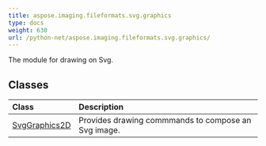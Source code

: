 ```yaml
---
title: aspose.imaging.fileformats.svg.graphics
type: docs
weight: 630
url: /python-net/aspose.imaging.fileformats.svg.graphics/
---
```



The module for drawing on Svg.

## **Classes**
|**Class**|**Description**|
| :- | :- |
|[SvgGraphics2D](/imaging/python-net/aspose.imaging.fileformats.svg.graphics/svggraphics2d/)|Provides drawing commmands to compose an Svg image.|
